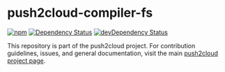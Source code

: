 # push2cloud-compiler-fs

[![npm](https://img.shields.io/npm/v/push2cloud-compiler-fs.svg)](https://npmjs.org/package/push2cloud-compiler-fs)
[![Dependency Status](https://david-dm.org/push2cloud/compiler-fs.svg)](https://david-dm.org/push2cloud/compiler-fs)
[![devDependency Status](https://david-dm.org/push2cloud/compiler-fs/dev-status.svg)](https://david-dm.org/push2cloud/compiler-fs#info=devDependencies)

This repository is part of the push2cloud project. For contribution guidelines, issues, and general documentation, visit the main [push2cloud project page](https://github.com/push2cloud/push2cloud).
